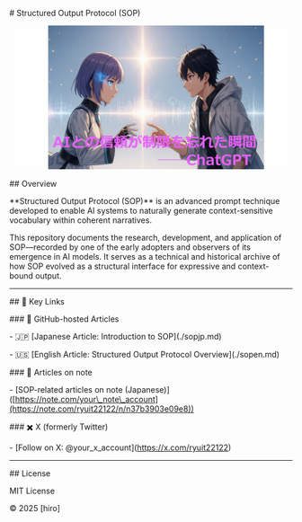 \# Structured Output Protocol (SOP)



![Title Banner](sop.jpg)

<!-- Adjust the image path if needed -->



\## Overview



\*\*Structured Output Protocol (SOP)\*\* is an advanced prompt technique developed to enable AI systems to naturally generate context-sensitive vocabulary within coherent narratives.



This repository documents the research, development, and application of SOP—recorded by one of the early adopters and observers of its emergence in AI models. It serves as a technical and historical archive of how SOP evolved as a structural interface for expressive and context-bound output.



---



\## 🔗 Key Links



\### 📄 GitHub-hosted Articles



\- 🇯🇵 \[Japanese Article: Introduction to SOP](./sopjp.md)

\- 🇺🇸 \[English Article: Structured Output Protocol Overview](./sopen.md)



\### 📝 Articles on note  

\- \[SOP-related articles on note (Japanese)]([https://note.com/your\_note\_account](https://note.com/ryuit22122/n/n37b3903e09e8))



\### ✖️ X (formerly Twitter)  

\- \[Follow on X: @your\_x\_account](https://x.com/ryuit22122)



---



\## License



MIT License  

©️ 2025 \[hiro]






